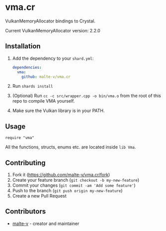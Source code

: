 # vma.cr

VulkanMemoryAllocator bindings to Crystal.

Current VulkanMemoryAllocator version: 2.2.0

## Installation

1. Add the dependency to your `shard.yml`:

   ```yaml
   dependencies:
     vma:
       github: malte-v/vma.cr
   ```

2. Run `shards install`

3. (Optional) Run `cc -c src/wrapper.cpp -o bin/vma.o` from the root of this repo to compile VMA yourself.

4. Make sure the Vulkan library is in your PATH.

## Usage

```crystal
require "vma"
```

All the functions, structs, enums etc. are located inside `lib Vma`.

## Contributing

1. Fork it (<https://github.com/malte-v/vma.cr/fork>)
2. Create your feature branch (`git checkout -b my-new-feature`)
3. Commit your changes (`git commit -am 'Add some feature'`)
4. Push to the branch (`git push origin my-new-feature`)
5. Create a new Pull Request

## Contributors

- [malte-v](https://github.com/malte-v) - creator and maintainer
